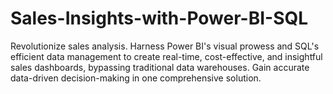 # Sales-Insights-with-Power-BI-SQL
Revolutionize sales analysis. Harness Power BI's visual prowess and SQL's efficient data management to create real-time, cost-effective, and insightful sales dashboards, bypassing traditional data warehouses. Gain accurate data-driven decision-making in one comprehensive solution.
